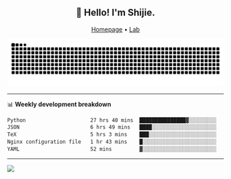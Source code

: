 <h2 align="center">👋 Hello! I'm Shijie.</h2>
<p align="center">
  <a href="https://xu-shi-jie.github.io"> Homepage</a> •
  <a href="https://onoda-lab.jp"> Lab </a>
</p>

![Snake animation](https://github.com/xu-shi-jie/xu-shi-jie/blob/output/github-snake.svg)


-------

📊 **Weekly development breakdown**
<!--START_SECTION:waka-->

```txt
Python                     27 hrs 40 mins  ███████████████▓░░░░░░░░░   62.94 %
JSON                       6 hrs 49 mins   ████░░░░░░░░░░░░░░░░░░░░░   15.54 %
TeX                        5 hrs 3 mins    ███░░░░░░░░░░░░░░░░░░░░░░   11.50 %
Nginx configuration file   1 hr 43 mins    █░░░░░░░░░░░░░░░░░░░░░░░░   03.93 %
YAML                       52 mins         ▓░░░░░░░░░░░░░░░░░░░░░░░░   02.00 %
```

<!--END_SECTION:waka-->

-------
![](https://komarev.com/ghpvc/?username=xu-shi-jie&style=flat-square&color=blue) 
